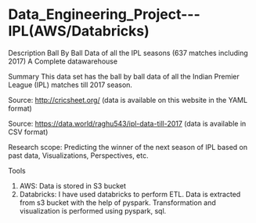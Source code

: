 # Data_Engineering_Project---IPL(AWS/Databricks)

Description
Ball By Ball Data of all the IPL seasons (637 matches including 2017) A Complete datawarehouse

Summary
This data set has the ball by ball data of all the Indian Premier League (IPL) matches till 2017 season.

Source: http://cricsheet.org/ (data is available on this website in the YAML format)

Source: https://data.world/raghu543/ipl-data-till-2017 (data is available in CSV format)

Research scope: Predicting the winner of the next season of IPL based on past data, Visualizations, Perspectives, etc.

Tools
1. AWS: Data is stored in S3 bucket
2. Databricks: I have used databricks to perform ETL. Data is extracted from s3 bucket with the help of pyspark. Transformation and visualization is performed using pyspark, sql.
